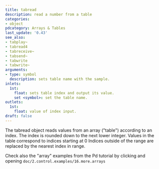 ```yaml
---
title: tabread
description: read a number from a table
categories:
- object
pdcategory: Arrays & Tables
last_update: '0.43'
see_also:
- tabplay~
- tabread4
- tabreceive~
- tabsend~
- tabwrite
- tabwrite~
arguments:
- type: symbol
  description: sets table name with the sample.
inlets:
  1st:
    float: sets table index and output its value.
    set <symbol>: set the table name.
outlets:
  1st:
    float: value of index input.
draft: false
---
```

The tabread object reads values from an array ("table") according to an index. The index is rounded down to the next lower integer. Values in the table correspond to indices starting at 0 Indices outside of the range are replaced by the nearest index in range.

Check also the "array" examples from the Pd tutorial by clicking and opening `doc/2.control.examples/16.more.arrays`
